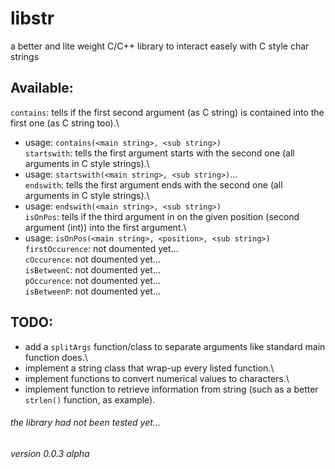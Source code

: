 # libstr
a better and lite weight C/C++ library to interact easely with C style char strings

## Available:
`contains`: tells if the first second argument (as C string) is contained into the first one (as C string too).\
* usage: `contains(<main string>, <sub string>)`\
`startswith`: tells the first argument starts with the second one (all arguments in C style strings).\
* usage: `startswith(<main string>, <sub string>)`...\
`endswith`: tells the first argument ends with the second one (all arguments in C style strings).\
* usage: `endswith(<main string>, <sub string>)`\
`isOnPos`: tells if the third argument in on the given position (second argument (int)) into the first argument.\
* usage: `isOnPos(<main string>, <position>, <sub string>)`\
`firstOccurence`: not doumented yet...\
`cOccurence`: not doumented yet...\
`isBetweenC`: not doumented yet...\
`pOccurence`: not doumented yet...\
`isBetweenP`: not doumented yet...

## TODO:
- add a `splitArgs` function/class to separate arguments like standard main function does.\
- implement a string class that wrap-up every listed function.\
- implement functions to convert numerical values to characters.\
- implement function to retrieve information from string (such as a better `strlen()` function, as example).

###### the library had not been tested yet...
###### version 0.0.3 alpha
